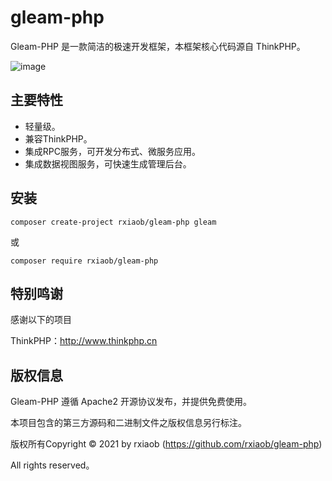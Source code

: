 # gleam-php

Gleam-PHP 是一款简洁的极速开发框架，本框架核心代码源自 ThinkPHP。

![image](raw/main/logo.png)

## 主要特性

* 轻量级。
* 兼容ThinkPHP。
* 集成RPC服务，可开发分布式、微服务应用。
* 集成数据视图服务，可快速生成管理后台。

## 安装

```
composer create-project rxiaob/gleam-php gleam
```
或
```
composer require rxiaob/gleam-php
```

## 特别鸣谢

感谢以下的项目

ThinkPHP：http://www.thinkphp.cn

## 版权信息

Gleam-PHP 遵循 Apache2 开源协议发布，并提供免费使用。

本项目包含的第三方源码和二进制文件之版权信息另行标注。

版权所有Copyright © 2021 by rxiaob (https://github.com/rxiaob/gleam-php)

All rights reserved。
